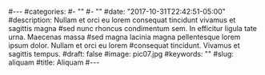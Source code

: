 
#---
#categories:
#- ""
#- ""
#date: "2017-10-31T22:42:51-05:00"
#description: Nullam et orci eu lorem consequat tincidunt vivamus et sagittis magna
#sed nunc rhoncus condimentum sem. In efficitur ligula tate urna. Maecenas massa
#sed magna lacinia magna pellentesque lorem ipsum dolor. Nullam et orci eu lorem
#consequat tincidunt. Vivamus et sagittis tempus.
#draft: false
#image: pic07.jpg
#keywords: ""
#slug: aliquam
#title: Aliquam
#---
